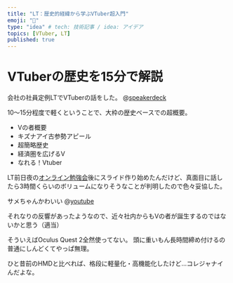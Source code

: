 ```yaml
---
title: "LT：歴史的経緯から学ぶVTuber超入門"
emoji: "📜"
type: "idea" # tech: 技術記事 / idea: アイデア
topics: [VTuber, LT]
published: true
---
```

# VTuberの歴史を15分で解説
会社の社員定例LTでVTuberの話をした。
@[speakerdeck](c462d8c2c36f481fad971e5c78b34e22)

10～15分程度で軽くということで、大枠の歴史ベースでの超概要。
- Vの者概要
- キズナアイ古参勢アピール
- 超簡略歴史
- 経済圏を広げるV
- なれる！Vtuber

LT前日夜の[オンライン勉強会](https://easy2.connpass.com/event/194418/)後にスライド作り始めたんだけど、真面目に話したら3時間くらいのボリュームになりそうなことが判明したので色々妥協した。

サメちゃんかわいい
@[youtube](Woh0SYgQBw0)

それなりの反響があったようなので、近々社内からもVの者が誕生するのではないかと思う（適当）

そういえばOculus Quest 2全然使ってない。
頭に重いもん長時間締め付けるの普通にしんどくてやっぱ無理。

ひと昔前のHMDと比べれば、格段に軽量化・高機能化したけど…コレジャナイんだよな。